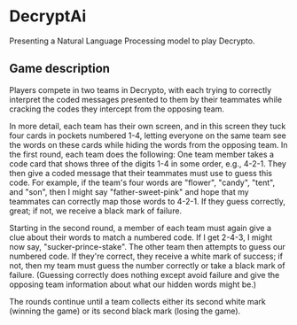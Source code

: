 # DecryptAi

Presenting a Natural Language Processing model to play Decrypto.

## Game description

Players compete in two teams in Decrypto, with each trying to correctly interpret the coded messages presented to them by their teammates while cracking the codes they intercept from the opposing team.

In more detail, each team has their own screen, and in this screen they tuck four cards in pockets numbered 1-4, letting everyone on the same team see the words on these cards while hiding the words from the opposing team. In the first round, each team does the following: One team member takes a code card that shows three of the digits 1-4 in some order, e.g., 4-2-1. They then give a coded message that their teammates must use to guess this code. For example, if the team's four words are "flower", "candy", "tent", and "son", then I might say "father-sweet-pink" and hope that my teammates can correctly map those words to 4-2-1. If they guess correctly, great; if not, we receive a black mark of failure.

Starting in the second round, a member of each team must again give a clue about their words to match a numbered code. If I get 2-4-3, I might now say, "sucker-prince-stake". The other team then attempts to guess our numbered code. If they're correct, they receive a white mark of success; if not, then my team must guess the number correctly or take a black mark of failure. (Guessing correctly does nothing except avoid failure and give the opposing team information about what our hidden words might be.)

The rounds continue until a team collects either its second white mark (winning the game) or its second black mark (losing the game).
